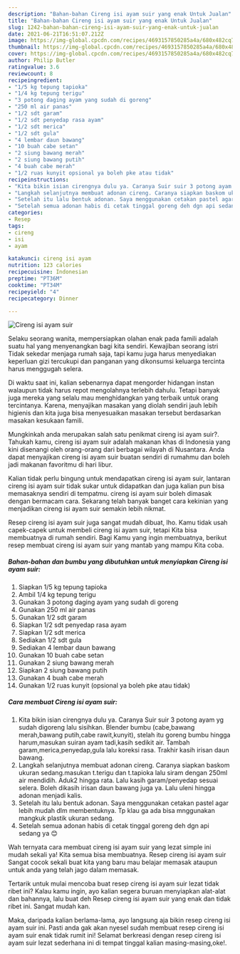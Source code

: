 ```yaml
---
description: "Bahan-bahan Cireng isi ayam suir yang enak Untuk Jualan"
title: "Bahan-bahan Cireng isi ayam suir yang enak Untuk Jualan"
slug: 1242-bahan-bahan-cireng-isi-ayam-suir-yang-enak-untuk-jualan
date: 2021-06-21T16:51:07.212Z
image: https://img-global.cpcdn.com/recipes/4693157850285a4a/680x482cq70/cireng-isi-ayam-suir-foto-resep-utama.jpg
thumbnail: https://img-global.cpcdn.com/recipes/4693157850285a4a/680x482cq70/cireng-isi-ayam-suir-foto-resep-utama.jpg
cover: https://img-global.cpcdn.com/recipes/4693157850285a4a/680x482cq70/cireng-isi-ayam-suir-foto-resep-utama.jpg
author: Philip Butler
ratingvalue: 3.6
reviewcount: 8
recipeingredient:
- "1/5 kg tepung tapioka"
- "1/4 kg tepung terigu"
- "3 potong daging ayam yang sudah di goreng"
- "250 ml air panas"
- "1/2 sdt garam"
- "1/2 sdt penyedap rasa ayam"
- "1/2 sdt merica"
- "1/2 sdt gula"
- "4 lembar daun bawang"
- "10 buah cabe setan"
- "2 siung bawang merah"
- "2 siung bawang putih"
- "4 buah cabe merah"
- "1/2 ruas kunyit opsional ya boleh pke atau tidak"
recipeinstructions:
- "Kita bikin isian cirengnya dulu ya. Caranya Suir suir 3 potong ayam yg sudah digoreng lalu sisihkan. Blender bumbu (cabe,bawang merah,bawang putih,cabe rawit,kunyit), stelah itu goreng bumbu hingga harum,masukan suiran ayam tadi,kasih sedikit air. Tambah garam,merica,penyedap,gula lalu koreksi rasa. Trakhir kasih irisan daun bawang."
- "Langkah selanjutnya membuat adonan cireng. Caranya siapkan baskom ukuran sedang.masukan t.terigu dan t.tapioka lalu siram dengan 250ml air mendidih. Aduk2 hingga rata. Lalu kasih garam/penyedap sesuai selera. Boleh dikasih irisan daun bawang juga ya. Lalu uleni hingga adonan menjadi kalis."
- "Setelah itu lalu bentuk adonan. Saya menggunakan cetakan pastel agar lebih mudah dlm membentuknya. Tp klau ga ada bisa mnggunakan mangkuk plastik ukuran sedang."
- "Setelah semua adonan habis di cetak tinggal goreng deh dgn api sedang ya 😊"
categories:
- Resep
tags:
- cireng
- isi
- ayam

katakunci: cireng isi ayam 
nutrition: 123 calories
recipecuisine: Indonesian
preptime: "PT36M"
cooktime: "PT34M"
recipeyield: "4"
recipecategory: Dinner

---
```



![Cireng isi ayam suir](https://img-global.cpcdn.com/recipes/4693157850285a4a/680x482cq70/cireng-isi-ayam-suir-foto-resep-utama.jpg)

Selaku seorang wanita, mempersiapkan olahan enak pada famili adalah suatu hal yang menyenangkan bagi kita sendiri. Kewajiban seorang istri Tidak sekedar menjaga rumah saja, tapi kamu juga harus menyediakan keperluan gizi tercukupi dan panganan yang dikonsumsi keluarga tercinta harus menggugah selera.

Di waktu  saat ini, kalian sebenarnya dapat mengorder hidangan instan walaupun tidak harus repot mengolahnya terlebih dahulu. Tetapi banyak juga mereka yang selalu mau menghidangkan yang terbaik untuk orang tercintanya. Karena, menyajikan masakan yang diolah sendiri jauh lebih higienis dan kita juga bisa menyesuaikan masakan tersebut berdasarkan masakan kesukaan famili. 



Mungkinkah anda merupakan salah satu penikmat cireng isi ayam suir?. Tahukah kamu, cireng isi ayam suir adalah makanan khas di Indonesia yang kini disenangi oleh orang-orang dari berbagai wilayah di Nusantara. Anda dapat menyajikan cireng isi ayam suir buatan sendiri di rumahmu dan boleh jadi makanan favoritmu di hari libur.

Kalian tidak perlu bingung untuk mendapatkan cireng isi ayam suir, lantaran cireng isi ayam suir tidak sukar untuk didapatkan dan juga kalian pun bisa memasaknya sendiri di tempatmu. cireng isi ayam suir boleh dimasak dengan bermacam cara. Sekarang telah banyak banget cara kekinian yang menjadikan cireng isi ayam suir semakin lebih nikmat.

Resep cireng isi ayam suir juga sangat mudah dibuat, lho. Kamu tidak usah capek-capek untuk membeli cireng isi ayam suir, tetapi Kita bisa membuatnya di rumah sendiri. Bagi Kamu yang ingin membuatnya, berikut resep membuat cireng isi ayam suir yang mantab yang mampu Kita coba.

<!--inarticleads1-->

##### Bahan-bahan dan bumbu yang dibutuhkan untuk menyiapkan Cireng isi ayam suir:

1. Siapkan 1/5 kg tepung tapioka
1. Ambil 1/4 kg tepung terigu
1. Gunakan 3 potong daging ayam yang sudah di goreng
1. Gunakan 250 ml air panas
1. Gunakan 1/2 sdt garam
1. Siapkan 1/2 sdt penyedap rasa ayam
1. Siapkan 1/2 sdt merica
1. Sediakan 1/2 sdt gula
1. Sediakan 4 lembar daun bawang
1. Gunakan 10 buah cabe setan
1. Gunakan 2 siung bawang merah
1. Siapkan 2 siung bawang putih
1. Gunakan 4 buah cabe merah
1. Gunakan 1/2 ruas kunyit (opsional ya boleh pke atau tidak)




<!--inarticleads2-->

##### Cara membuat Cireng isi ayam suir:

1. Kita bikin isian cirengnya dulu ya. Caranya Suir suir 3 potong ayam yg sudah digoreng lalu sisihkan. Blender bumbu (cabe,bawang merah,bawang putih,cabe rawit,kunyit), stelah itu goreng bumbu hingga harum,masukan suiran ayam tadi,kasih sedikit air. Tambah garam,merica,penyedap,gula lalu koreksi rasa. Trakhir kasih irisan daun bawang.
1. Langkah selanjutnya membuat adonan cireng. Caranya siapkan baskom ukuran sedang.masukan t.terigu dan t.tapioka lalu siram dengan 250ml air mendidih. Aduk2 hingga rata. Lalu kasih garam/penyedap sesuai selera. Boleh dikasih irisan daun bawang juga ya. Lalu uleni hingga adonan menjadi kalis.
1. Setelah itu lalu bentuk adonan. Saya menggunakan cetakan pastel agar lebih mudah dlm membentuknya. Tp klau ga ada bisa mnggunakan mangkuk plastik ukuran sedang.
1. Setelah semua adonan habis di cetak tinggal goreng deh dgn api sedang ya 😊




Wah ternyata cara membuat cireng isi ayam suir yang lezat simple ini mudah sekali ya! Kita semua bisa membuatnya. Resep cireng isi ayam suir Sangat cocok sekali buat kita yang baru mau belajar memasak ataupun untuk anda yang telah jago dalam memasak.

Tertarik untuk mulai mencoba buat resep cireng isi ayam suir lezat tidak ribet ini? Kalau kamu ingin, ayo kalian segera buruan menyiapkan alat-alat dan bahannya, lalu buat deh Resep cireng isi ayam suir yang enak dan tidak ribet ini. Sangat mudah kan. 

Maka, daripada kalian berlama-lama, ayo langsung aja bikin resep cireng isi ayam suir ini. Pasti anda gak akan nyesel sudah membuat resep cireng isi ayam suir enak tidak rumit ini! Selamat berkreasi dengan resep cireng isi ayam suir lezat sederhana ini di tempat tinggal kalian masing-masing,oke!.

